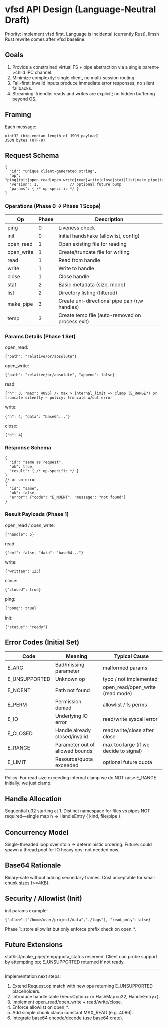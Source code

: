 # vfsd API Design (Language-Neutral Draft)

Priority: Implement vfsd first. Language is incidental (currently Rust). llmsh Rust rewrite comes after vfsd baseline.

## Goals
1. Provide a constrained virtual FS + pipe abstraction via a single parent<->child IPC channel.
2. Minimize complexity: single client, no multi-session routing.
3. Fail-first: invalid inputs produce immediate error responses; no silent fallbacks.
4. Streaming-friendly: reads and writes are explicit; no hidden buffering beyond OS.

## Framing
Each message:
```
uint32 (big-endian length of JSON payload)
JSON bytes (UTF-8)
```

## Request Schema
```jsonc
{
  "id": "unique client-generated string",
  "op": "ping|init|open_read|open_write|read|write|close|stat|list|make_pipe|temp",
  "version": 1,              // optional future bump
  "params": { /* op-specific */ }
}
```

### Operations (Phase 0 → Phase 1 Scope)
| Op | Phase | Description |
|----|-------|-------------|
| ping | 0 | Liveness check |
| init | 0 | Initial handshake (allowlist, config) |
| open_read | 1 | Open existing file for reading |
| open_write | 1 | Create/truncate file for writing |
| read | 1 | Read from handle |
| write | 1 | Write to handle |
| close | 1 | Close handle |
| stat | 2 | Basic metadata (size, mode) |
| list | 2 | Directory listing (filtered) |
| make_pipe | 3 | Create uni-directional pipe pair (r,w handles) |
| temp | 3 | Create temp file (auto-removed on process exit) |

### Params Details (Phase 1 Set)

open_read:
```jsonc
{"path": "relative/or/absolute"}
```
open_write:
```jsonc
{"path": "relative/or/absolute", "append": false}
```
read:
```jsonc
{"h": 3, "max": 4096} // max > internal_limit => clamp (E_RANGE?) or truncate silently → policy: truncate w/out error
```
write:
```jsonc
{"h": 4, "data": "base64..."}
```
close:
```jsonc
{"h": 4}
```

### Response Schema
```jsonc
{
  "id": "same as request",
  "ok": true,
  "result": { /* op-specific */ }
}
// or on error
{
  "id": "same",
  "ok": false,
  "error": {"code": "E_NOENT", "message": "not found"}
}
```

### Result Payloads (Phase 1)
open_read / open_write:
```jsonc
{"handle": 5}
```
read:
```jsonc
{"eof": false, "data": "base64..."}
```
write:
```jsonc
{"written": 123}
```
close:
```jsonc
{"closed": true}
```
ping:
```jsonc
{"pong": true}
```
init:
```jsonc
{"status": "ready"}
```

## Error Codes (Initial Set)
| Code | Meaning | Typical Cause |
|------|---------|---------------|
| E_ARG | Bad/missing parameter | malformed params |
| E_UNSUPPORTED | Unknown op | typo / not implemented |
| E_NOENT | Path not found | open_read/open_write (read mode) |
| E_PERM | Permission denied | allowlist / fs perms |
| E_IO | Underlying IO error | read/write syscall error |
| E_CLOSED | Handle already closed/invalid | read/write/close after close |
| E_RANGE | Parameter out of allowed bounds | max too large (if we decide to signal) |
| E_LIMIT | Resource/quota exceeded | optional future quota |

Policy: For read size exceeding internal clamp we do NOT raise E_RANGE initially; we just clamp.

## Handle Allocation
Sequential u32 starting at 1. Distinct namespace for files vs pipes NOT required—single map h -> HandleEntry { kind, file/pipe }.

## Concurrency Model
Single-threaded loop over stdin → deterministic ordering. Future: could spawn a thread pool for IO heavy ops; not needed now.

## Base64 Rationale
Binary-safe without adding secondary frames. Cost acceptable for small chunk sizes (<=4KB).

## Security / Allowlist (Init)
init params example:
```jsonc
{"allow":["/home/user/project/data","./logs"], "read_only":false}
```
Phase 1: store allowlist but only enforce prefix check on open_*.

## Future Extensions
stat/list/make_pipe/temp/quota_status reserved. Client can probe support by attempting op; E_UNSUPPORTED returned if not ready.

---
Implementation next steps:
1. Extend Request.op match with new ops returning E_UNSUPPORTED placeholders.
2. Introduce handle table (Vec<Option<HandleEntry>> or HashMap<u32, HandleEntry>).
3. Implement open_read/open_write + read/write/close.
4. Enforce allowlist on open_*.
5. Add simple chunk clamp constant MAX_READ (e.g. 4096).
6. Integrate base64 encode/decode (use base64 crate).
